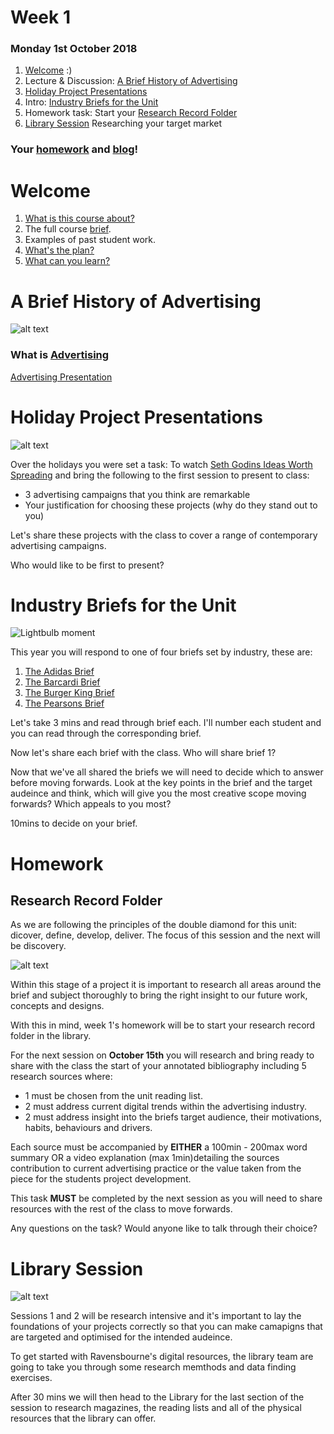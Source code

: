 # Week 1

### Monday 1st October 2018

1. [Welcome](#welcome) :)
2. Lecture & Discussion: [A Brief History of Advertising](#a-brief-history-of-advertising)
3. [Holiday Project Presentations](#holiday-project-presentations)
4. Intro: [Industry Briefs for the Unit](https://github.com/RavensbourneWebMedia/Digital_Advertising/tree/Digital_Advertising_2018/19/sessions/01#industry-briefs-for-the-unit)
5. Homework task: Start your [Research Record Folder](#research-record-folder)
6. [Library Session](#library-session) Researching your target market

### Your [homework](#homework) and [blog](#blog)!

# Welcome

1. [What is this course about?](https://github.com/RavensbourneWebMedia/Digital_Advertising/blob/Digital_Advertising_2018/19/README.md)
2. The full course [brief](https://github.com/RavensbourneWebMedia/Digital_Advertising/blob/Digital_Advertising_2018/19/sessions/01/assets/WEB14304%20Digital%20Advertising%202018-2019%20Brief%202018-09-21.pdf).
3. Examples of past student work. 
4. [What's the plan?](https://github.com/RavensbourneWebMedia/Digital_Advertising/blob/Digital_Advertising_2018/19/README.md#plan-for-the-unit) 
5. [What can you learn?](https://github.com/RavensbourneWebMedia/Digital_Advertising/blob/Digital_Advertising_2018/19/README.md#learning-goals)


# A Brief History of Advertising

![alt text](https://github.com/RavensbourneWebMedia/Digital_Advertising/blob/Digital_Advertising_2018/19/sessions/01/assets/Think_Small.jpg)

### What is [Advertising](https://en.wikipedia.org/wiki/Advertising)

 [Advertising Presentation](https://github.com/RavensbourneWebMedia/Digital_Advertising/blob/Digital_Advertising_2018/19/sessions/01/assets/History_of_Advertising_Lecture.pdf)


# Holiday Project Presentations

![alt text](https://github.com/RavensbourneWebMedia/Digital_Advertising/blob/Digital_Advertising_2018/19/sessions/01/assets/SethGodin.jpg)

Over the holidays you were set a task: To watch [Seth Godins Ideas Worth Spreading](https://www.ted.com/talks/seth_godin_on_sliced_bread) and bring the following to the first session to present to class: 

* 3 advertising campaigns that you think are remarkable
* Your justification for choosing these projects (why do they stand out to you)

Let's share these projects with the class to cover a range of contemporary advertising campaigns. 

Who would like to be first to present? 

# Industry Briefs for the Unit

![Lightbulb moment](https://github.com/RavensbourneWebMedia/Digital_Advertising/blob/Digital_Advertising_2018/19/sessions/01/assets/Lightbulb.jpg)

This year you will respond to one of four briefs set by industry, these are: 

1. [The Adidas Brief](https://github.com/RavensbourneWebMedia/Digital_Advertising/blob/Digital_Advertising_2018/19/sessions/01/assets/adidas_Brief_New_Blood_Awards_2018.pdf)
2. [The Barcardi Brief](https://github.com/RavensbourneWebMedia/Digital_Advertising/blob/Digital_Advertising_2018/19/sessions/01/assets/Bacardi_Brief_New_Blood_Awards_2018.pdf)
3. [The Burger King Brief](https://github.com/RavensbourneWebMedia/Digital_Advertising/blob/Digital_Advertising_2018/19/sessions/01/assets/Burger_King_Brief_New_Blood_Awards_2018.pdf)
4. [The Pearsons Brief](https://github.com/RavensbourneWebMedia/Digital_Advertising/blob/Digital_Advertising_2018/19/sessions/01/assets/Pearson_Brief_New_Blood_Awards_2018.pdf)

Let's take 3 mins and read through brief each. I'll number each student and you can read through the corresponding brief. 

Now let's share each brief with the class. Who will share brief 1? 

Now that we've all shared the briefs we will need to decide which to answer before moving forwards. Look at the key points in the brief and the target audeince and think, which will give you the most creative scope moving forwards? Which appeals to you most? 

10mins to decide on your brief. 

<!---
**Note**, some may be more relevant than others as we will be working toward making a **digital campaign or product** as a response. 

**Discussion**

Now that we have heard each brief, which will you choose? Consider:

* Which briefs spark ideas in your minds / seem to be engaging? Advertising is all about the creative idea!
* Which briefs call for a digial response? Are there any breifs that rules this out? 



**Words of Wisdon**

![alt text](assets/ogilvy_quote.jpg)

Wise words from previous advertising industry professionals tackeling D&AD briefs:

1. **The idea is King.** Spent time thinking about what to suggest for your brief. 
2. **Treat Tech with Caution.** This will be key for us as our responses will be digital. Let's make sure we have good reasons for using the web / mobile app / online platforms. Explain these clearly. 
3. **Tell A Story** Stories are a powerful tool in human communication. Tap into this wherever possible with your campaign. 

We will touch on these points in more depth later in the course but using these early to help craft your concepts will be useful. 

# Workshop: Breaking Down A Brief

Let's get started by choosing one of the briefs and leaning how to break down the brief. The brief you choose doesn't have to be your final choice!

![alt text](assets/How_To_Break_Down_A_Brief.jpg)

Briefs are essential but they can be overwhelming, so lets deconstruct our brief so get to the **heart** of what we're being asked for. 

Before we start, read your brief one more time so it's fresh in your mind. 

## Task 1: 5 Mins

Reread your brief but think about the **essential** points are, what **specific words communicate** and key pieces of info that **stand out**. Highlight them.

You are now going to break down the brief into just 16 words. These 16 words should communicate what the brief is asking you to do. Imagine you are giving this to someone instead of the full brief. How can you get them to understand what the task is in the same way but in only 16 words? Pull in any of the specific info or words you highlighted to help you.

Note down your 16 words only. 

## Task 2: 2 Mins

From your 16 words, really think again about what the **crucial points** are.

How many words could you shave and still communicate what the brief is asking you to do?

Let's try do it in 8? Ok, let's do it. 

In 8 words, what is the brief asking you to do? Rearrange the ones you have, use 8 new words or mix it up.

## Task 3: 1 Mins

So now you've got it down to the bare bones right? Those 8 words are all gold and they are completely vital. But which ones could you do without?

Try and get it down to just 4 words. Remember, you are trying to communicate as much of the information from the full brief as possible. 

Think about which words carry the most meaning.

## Task 4: 1 Mins

What next? Let's slim it down to 2 words.

Now you have your whole brief squeezed down into 2 words. You have identified the **heart** of your brief. 

It wouldn't be a good idea to use only these words when building your concepts, but now the other words and context of the brief should feel like a luxury. 

As you work on ideas for your brief, refer back and ask, "Is my idea / campaign communicating the 2 word, **heart** of my brief?"

Now that you have broken down your brief, how do you feel about the brief that you have chosen? Now is the time to stick or twist. 

--->

# Homework

## Research Record Folder

As we are following the principles of the double diamond for this unit: dicover, define, develop, deliver. The focus of this session and the next will be discovery. 

![alt text](https://github.com/RavensbourneWebMedia/Digital_Advertising/blob/Digital_Advertising_2018/19/sessions/01/assets/Digital_Advertising_Poster.png)

Within this stage of a project it is important to research all areas around the brief and subject thoroughly to bring the right insight to our future work, concepts and designs. 

With this in mind, week 1's homework will be to start your research record folder in the library. 

For the next session on **October 15th** you will research and bring ready to share with the class the start of your annotated bibliography including 5 research sources where: 

* 1 must be chosen from the unit reading list. 
* 2 must address current digital trends within the advertising industry. 
* 2 must address insight into the briefs target audience, their motivations, habits, behaviours and drivers.

Each source must be accompanied by **EITHER** a 100min - 200max word summary OR a video explanation (max 1min)detailing the sources contribution to current advertising practice or the value taken from the piece for the students project development.

This task **MUST** be completed by the next session as you will need to share resources with the rest of the class to move forwards. 

Any questions on the task? Would anyone like to talk through their choice? 

<!---

### Blog 

The advertising industry is often a testing ground for the latest innovations and technological advances. In the past this has been chatbots, snapchat,​ geolocation filters, ​virtual​ ​reality​ ​and interactive​ ​billboards but this year these innovations will be different. Search the web and the library high and low for insights into the lastest web based advertising trends. 

Once you have found a pool of innovations, write a blog post detailing everything you've found but featuring your **top 3** web based innovations and how they have been used to sell products by industry. 

Bring your list of innovations to the next session on 15th October. 

--->

# Library Session

![alt text](https://github.com/RavensbourneWebMedia/Digital_Advertising/blob/Digital_Advertising_2018/19/sessions/01/assets/Rave_Library.jpg)

Sessions 1 and 2 will be research intensive and it's important to lay the foundations of your projects correctly so that you can make camapigns that are targeted and optimised for the intended audeince. 

To get started with Ravensbourne's digital resources, the library team are going to take you through some research memthods and data finding exercises. 

After 30 mins we will then head to the Library for the last section of the session to research magazines, the reading lists and all of the physical resources that the library can offer. 

